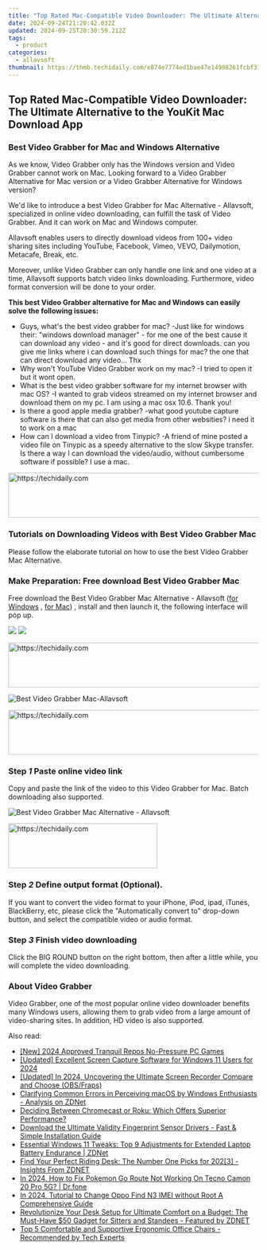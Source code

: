 ```yaml
---
title: "Top Rated Mac-Compatible Video Downloader: The Ultimate Alternative to the YouKit Mac Download App"
date: 2024-09-24T21:20:42.032Z
updated: 2024-09-25T20:38:59.212Z
tags:
  - product
categories:
  - allavsoft
thumbnail: https://thmb.techidaily.com/e874e7774ed1bae47e14908261fcbf31de304eed1c8fec16cc5f931b201e9fca.jpg
---
```


## Top Rated Mac-Compatible Video Downloader: The Ultimate Alternative to the YouKit Mac Download App

### Best Video Grabber for Mac and Windows Alternative

As we know, Video Grabber only has the Windows version and Video Grabber cannot work on Mac. Looking forward to a Video Grabber Alternative for Mac version or a Video Grabber Alternative for Windows version?

We'd like to introduce a best Video Grabber for Mac Alternative - Allavsoft, specialized in online video downloading, can fulfill the task of Video Grabber. And it can work on Mac and Windows computer.

Allavsoft enables users to directly download videos from 100+ video sharing sites including YouTube, Facebook, Vimeo, VEVO, Dailymotion, Metacafe, Break, etc.

Moreover, unlike Video Grabber can only handle one link and one video at a time, Allavsoft supports batch video links downloading. Furthermore, video format conversion will be done to your order.

**This best Video Grabber alternative for Mac and Windows can easily solve the following issues:**

* Guys, what's the best video grabber for mac? -Just like for windows their: "windows download manager" - for me one of the best cause it can download any video - and it's good for direct downloads. can you give me links where i can download such things for mac? the one that can direct download any video... Thx
* Why won't YouTube Video Grabber work on my mac? -I tried to open it but it wont open.
* What is the best video grabber software for my internet browser with mac OS? -I wanted to grab videos streamed on my internet browser and download them on my pc. I am using a mac osx 10.6\. Thank you!
* Is there a good apple media grabber? -what good youtube capture software is there that can also get media from other websities? i need it to work on a mac
* How can I download a video from Tinypic? -A friend of mine posted a video file on Tinypic as a speedy alternative to the slow Skype transfer. Is there a way I can download the video/audio, without cumbersome software if possible? I use a mac.

<!-- affiliate ads begin -->
<a href="https://dhgate.sjv.io/c/5597632/1175223/12108" target="_top" id="1175223">
  <img src="//a.impactradius-go.com/display-ad/12108-1175223" border="0" alt="https://techidaily.com" width="728" height="90"/>
</a>
<img height="0" width="0" src="https://dhgate.sjv.io/i/5597632/1175223/12108" style="position:absolute;visibility:hidden;" border="0" />
<!-- affiliate ads end -->

### Tutorials on Downloading Videos with Best Video Grabber Mac

Please follow the elaborate tutorial on how to use the best Video Grabber Mac Alternative.

### Make Preparation: Free download Best Video Grabber Mac

Free download the Best Video Grabber Mac Alternative - Allavsoft ([for Windows](https://tools.techidaily.com/allavsoft/products/) , [for Mac](https://tools.techidaily.com/allavsoft/products/)) , install and then launch it, the following interface will pop up.

[![](https://www.allavsoft.com/how-to/../images/how-to/free-download-win.jpg)](https://tools.techidaily.com/allavsoft/products/) [![](https://www.allavsoft.com/how-to/../images/how-to/free-download-mac.jpg)](https://tools.techidaily.com/allavsoft/products/)

<!-- affiliate ads begin -->
<a href="https://appsumo.8odi.net/c/5597632/2123733/7443" target="_top" id="2123733">
  <img src="//a.impactradius-go.com/display-ad/7443-2123733" border="0" alt="https://techidaily.com" width="728" height="90"/>
</a>
<img height="0" width="0" src="https://appsumo.8odi.net/i/5597632/2123733/7443" style="position:absolute;visibility:hidden;" border="0" />
<!-- affiliate ads end -->

![Best Video Grabber Mac-Allavsoft](https://www.allavsoft.com/how-to/../images/allavsoft-mac/screen-shot-600.jpg)

<!-- affiliate ads begin -->
<a href="https://appsumo.8odi.net/c/5597632/2068440/7443" target="_top" id="2068440">
  <img src="//a.impactradius-go.com/display-ad/7443-2068440" border="0" alt="https://techidaily.com" width="728" height="90"/>
</a>
<img height="0" width="0" src="https://appsumo.8odi.net/i/5597632/2068440/7443" style="position:absolute;visibility:hidden;" border="0" />
<!-- affiliate ads end -->

### Step _1_ Paste online video link

Copy and paste the link of the video to this Video Grabber for Mac. Batch downloading also supported.

![Best Video Grabber Mac Alternative - Allavsoft](https://www.allavsoft.com/how-to/../images/how-to/video-grabber-mac/how-to-use-video-grabber-mac.jpg)

<!-- affiliate ads begin -->
<a href="https://aligracehair.sjv.io/c/5597632/1925468/19272" target="_top" id="1925468">
  <img src="//a.impactradius-go.com/display-ad/19272-1925468" border="0" alt="https://techidaily.com" width="300" height="90"/>
</a>
<img height="0" width="0" src="https://aligracehair.sjv.io/i/5597632/1925468/19272" style="position:absolute;visibility:hidden;" border="0" />
<!-- affiliate ads end -->

### Step _2_ Define output format (Optional).

If you want to convert the video format to your iPhone, iPod, ipad, iTunes, BlackBerry, etc, please click the "Automatically convert to" drop-down button, and select the compatible video or audio format.

### Step _3_ Finish video downloading

Click the BIG ROUND button on the right bottom, then after a little while, you will complete the video downloading.

### About Video Grabber

Video Grabber, one of the most popular online video downloader benefits many Windows users, allowing them to grab video from a large amount of video-sharing sites. In addition, HD video is also supported.

<ins class="adsbygoogle"
     style="display:block"
     data-ad-format="autorelaxed"
     data-ad-client="ca-pub-7571918770474297"
     data-ad-slot="1223367746"></ins>

<ins class="adsbygoogle"
     style="display:block"
     data-ad-client="ca-pub-7571918770474297"
     data-ad-slot="8358498916"
     data-ad-format="auto"
     data-full-width-responsive="true"></ins>

<span class="atpl-alsoreadstyle">Also read:</span>
<div><ul>
<li><a href="https://screen-recording.techidaily.com/new-2024-approved-tranquil-repos-no-pressure-pc-games/"><u>[New] 2024 Approved Tranquil Repos No-Pressure PC Games</u></a></li>
<li><a href="https://screen-recording.techidaily.com/updated-excellent-screen-capture-software-for-windows-11-users-for-2024/"><u>[Updated] Excellent Screen Capture Software for Windows 11 Users for 2024</u></a></li>
<li><a href="https://screen-sharing-recording.techidaily.com/updated-in-2024-uncovering-the-ultimate-screen-recorder-compare-and-choose-obsfraps/"><u>[Updated] In 2024, Uncovering the Ultimate Screen Recorder Compare and Choose (OBS/Fraps)</u></a></li>
<li><a href="https://win-net.techidaily.com/clarifying-common-errors-in-perceiving-macos-by-windows-enthusiasts-analysis-on-zdnet/"><u>Clarifying Common Errors in Perceiving macOS by Windows Enthusiasts - Analysis on ZDNet</u></a></li>
<li><a href="https://buynow-help.techidaily.com/deciding-between-chromecast-or-roku-which-offers-superior-performance/"><u>Deciding Between Chromecast or Roku: Which Offers Superior Performance?</u></a></li>
<li><a href="https://win-dash.techidaily.com/download-the-ultimate-validity-fingerprint-sensor-drivers-fast-and-simple-installation-guide/"><u>Download the Ultimate Validity Fingerprint Sensor Drivers - Fast & Simple Installation Guide</u></a></li>
<li><a href="https://win-net.techidaily.com/essential-windows-11-tweaks-top-9-adjustments-for-extended-laptop-battery-endurance-zdnet/"><u>Essential Windows 11 Tweaks: Top 9 Adjustments for Extended Laptop Battery Endurance | ZDNet</u></a></li>
<li><a href="https://win-net.techidaily.com/find-your-perfect-riding-desk-the-number-one-picks-for-2023-insights-from-zdnet/"><u>Find Your Perfect Riding Desk: The Number One Picks for 202[3] - Insights From ZDNET</u></a></li>
<li><a href="https://android-pokemon-go.techidaily.com/in-2024-how-to-fix-pokemon-go-route-not-working-on-tecno-camon-20-pro-5g-drfone-by-drfone-virtual-android/"><u>In 2024, How to Fix Pokemon Go Route Not Working On Tecno Camon 20 Pro 5G? | Dr.fone</u></a></li>
<li><a href="https://sim-unlock.techidaily.com/in-2024-tutorial-to-change-oppo-find-n3-imei-without-root-a-comprehensive-guide-by-drfone-android/"><u>In 2024, Tutorial to Change Oppo Find N3 IMEI without Root A Comprehensive Guide</u></a></li>
<li><a href="https://win-net.techidaily.com/revolutionize-your-desk-setup-for-ultimate-comfort-on-a-budget-the-must-have-50-gadget-for-sitters-and-standees-featured-by-zdnet/"><u>Revolutionize Your Desk Setup for Ultimate Comfort on a Budget: The Must-Have $50 Gadget for Sitters and Standees - Featured by ZDNET</u></a></li>
<li><a href="https://win-net.techidaily.com/top-5-comfortable-and-supportive-ergonomic-office-chairs-recommended-by-tech-experts/"><u>Top 5 Comfortable and Supportive Ergonomic Office Chairs - Recommended by Tech Experts</u></a></li>
</ul></div>

